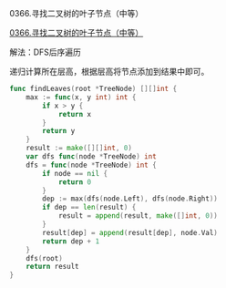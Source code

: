 0366.寻找二叉树的叶子节点（中等）

[0366.寻找二叉树的叶子节点（中等）](https://leetcode.cn/problems/find-leaves-of-binary-tree/)



解法：DFS后序遍历



递归计算所在层高，根据层高将节点添加到结果中即可。



```go
func findLeaves(root *TreeNode) [][]int {
	max := func(x, y int) int {
		if x > y {
			return x
		}
		return y
	}
	result := make([][]int, 0)
	var dfs func(node *TreeNode) int
	dfs = func(node *TreeNode) int {
		if node == nil {
			return 0
		}
		dep := max(dfs(node.Left), dfs(node.Right))
		if dep == len(result) {
			result = append(result, make([]int, 0))
		}
		result[dep] = append(result[dep], node.Val)
		return dep + 1
	}
	dfs(root)
	return result
}
```
